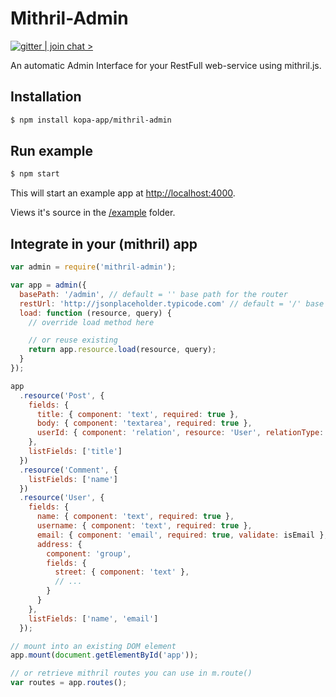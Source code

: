 # Mithril-Admin

<a href="https://gitter.im/kopa-app/mithril-admin?utm_source=badge&utm_medium=badge&utm_campaign=pr-badge&utm_content=badge" target="gitter"
   title="Join the chat at https://gitter.im/kopa-app/mithril-admin">
  <img src="https://badges.gitter.im/Join%20Chat.svg" alt="gitter | join chat >" />
</a>

An automatic Admin Interface for your RestFull web-service using mithril.js.

## Installation

```bash
$ npm install kopa-app/mithril-admin
```

## Run example

```bash
$ npm start
```

This will start an example app at [http://localhost:4000](http://localhost:4000).

Views it's source in the [/example](https://github.com/kopa-app/mithril-admin/tree/master/example) folder.

## Integrate in your (mithril) app

```javascript
var admin = require('mithril-admin');

var app = admin({
  basePath: '/admin', // default = '' base path for the router
  restUrl: 'http://jsonplaceholder.typicode.com' // default = '/' base URL to your RestFul web-service
  load: function (resource, query) {
    // override load method here

    // or reuse existing
    return app.resource.load(resource, query);
  }
});

app
  .resource('Post', {
    fields: {
      title: { component: 'text', required: true },
      body: { component: 'textarea', required: true },
      userId: { component: 'relation', resource: 'User', relationType: 'belongsTo' }
    },
    listFields: ['title']
  })
  .resource('Comment', {
    listFields: ['name']
  })
  .resource('User', {
    fields: {
      name: { component: 'text', required: true },
      username: { component: 'text', required: true },
      email: { component: 'email', required: true, validate: isEmail },
      address: {
        component: 'group',
        fields: {
          street: { component: 'text' },
          // ...
        }
      }
    },
    listFields: ['name', 'email']
  });

// mount into an existing DOM element
app.mount(document.getElementById('app'));

// or retrieve mithril routes you can use in m.route()
var routes = app.routes();
```
